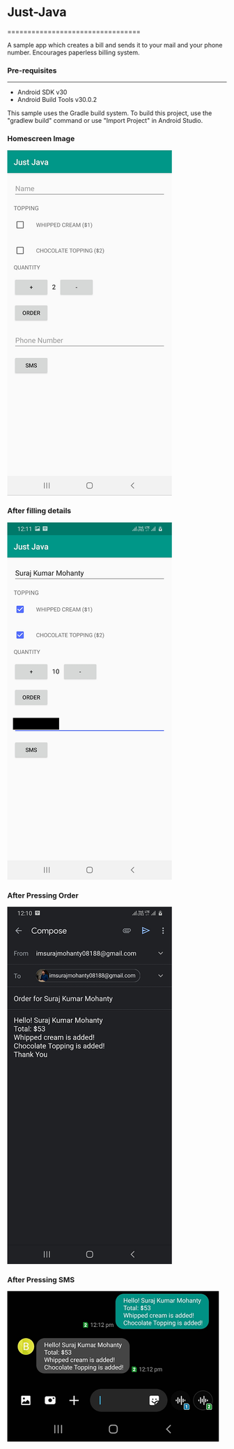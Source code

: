 # Just-Java
=================================

A sample app which creates a bill and sends it to your mail and your phone number.
Encourages paperless billing system.

### Pre-requisites
-------------------

- Android SDK v30
- Android Build Tools v30.0.2

This sample uses the Gradle build system. To build this project, use the
"gradlew build" command or use "Import Project" in Android Studio.

### Homescreen Image
![](images/homescreen.png)

### After filling details
![](images/image.png)

### After Pressing Order
![](images/mailindent.png)

### After Pressing SMS
![](images/smsindent.png)
